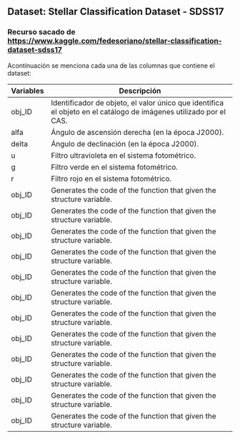 ## Dataset: Stellar Classification Dataset - SDSS17

### Recurso sacado de https://www.kaggle.com/fedesoriano/stellar-classification-dataset-sdss17

Acontinuación se menciona cada una de las columnas que contiene el dataset:

| Variables | Descripción | 
| --- | --- | 
| obj_ID | Identificador de objeto, el valor único que identifica el objeto en el catálogo de imágenes utilizado por el CAS. | 
| alfa | Ángulo de ascensión derecha (en la época J2000). | 
| delta | Ángulo de declinación (en la época J2000).| 
| u | Filtro ultravioleta en el sistema fotométrico. | 
| g | Filtro verde en el sistema fotométrico. | 
| r | Filtro rojo en el sistema fotométrico. | 
| obj_ID | Generates the code of the function that given the structure variable. | 
| obj_ID | Generates the code of the function that given the structure variable. | 
| obj_ID | Generates the code of the function that given the structure variable. | 
| obj_ID | Generates the code of the function that given the structure variable. | 
| obj_ID | Generates the code of the function that given the structure variable. | 
| obj_ID | Generates the code of the function that given the structure variable. | 
| obj_ID | Generates the code of the function that given the structure variable. | 
| obj_ID | Generates the code of the function that given the structure variable. | 
| obj_ID | Generates the code of the function that given the structure variable. | 
| obj_ID | Generates the code of the function that given the structure variable. | 
| obj_ID | Generates the code of the function that given the structure variable. | 
| obj_ID | Generates the code of the function that given the structure variable. | 


